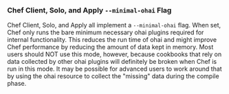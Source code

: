 <!---
This file is reset every time a new release is done. This file describes changes that have not yet been released.

Example Doc Change:
### Headline for the required change
Description of the required change.
-->

### Chef Client, Solo, and Apply `--minimal-ohai` Flag

Chef Client, Solo, and Apply all implement a `--minimal-ohai` flag. When
set, Chef only runs the bare minimum necessary ohai plugins required for
internal functionality. This reduces the run time of ohai and might
improve Chef performance by reducing the amount of data kept in memory.
Most users should NOT use this mode, however, because cookbooks that
rely on data collected by other ohai plugins will definitely be broken
when Chef is run in this mode. It may be possible for advanced users to
work around that by using the ohai resource to collect the "missing"
data during the compile phase.
